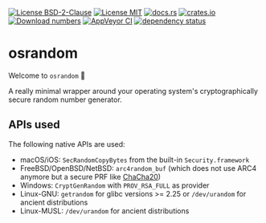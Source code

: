 [![License BSD-2-Clause](https://img.shields.io/badge/License-BSD--2--Clause-blue.svg)](https://opensource.org/licenses/BSD-2-Clause)
[![License MIT](https://img.shields.io/badge/License-MIT-blue.svg)](https://opensource.org/licenses/MIT)
[![docs.rs](https://docs.rs/osrandom/badge.svg)](https://docs.rs/osrandom)
[![crates.io](https://img.shields.io/crates/v/osrandom.svg)](https://crates.io/crates/crypto_api_osrandom)
[![Download numbers](https://img.shields.io/crates/d/osrandom.svg)](https://crates.io/crates/osrandom)
[![AppVeyor CI](https://ci.appveyor.com/api/projects/status/github/KizzyCode/osrandom-rust?svg=true)](https://ci.appveyor.com/project/KizzyCode/osrandom-rust)
[![dependency status](https://deps.rs/crate/osrandom/latest/status.svg)](https://deps.rs/crate/osrandom)


# osrandom
Welcome to `osrandom` 🎉

A really minimal wrapper around your operating system's cryptographically secure random number generator.


## APIs used
The following native APIs are used:
- macOS/iOS: `SecRandomCopyBytes` from the built-in `Security.framework`
- FreeBSD/OpenBSD/NetBSD: `arc4random_buf` (which does not use ARC4 anymore but a secure PRF like
  [ChaCha20](https://cr.yp.to/chacha.html))
- Windows: `CryptGenRandom` with `PROV_RSA_FULL` as provider
- Linux-GNU: `getrandom` for glibc versions >= 2.25 or `/dev/urandom` for ancient distributions
- Linux-MUSL: `/dev/urandom` for ancient distributions
